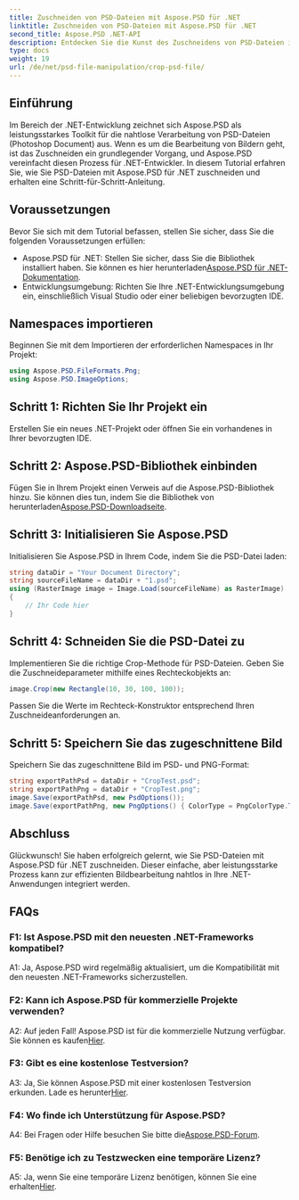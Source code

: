 ```yaml
---
title: Zuschneiden von PSD-Dateien mit Aspose.PSD für .NET
linktitle: Zuschneiden von PSD-Dateien mit Aspose.PSD für .NET
second_title: Aspose.PSD .NET-API
description: Entdecken Sie die Kunst des Zuschneidens von PSD-Dateien in .NET mit Aspose.PSD, einem vielseitigen Toolkit. Verbessern Sie Ihr Bildbearbeitungsspiel mühelos.
type: docs
weight: 19
url: /de/net/psd-file-manipulation/crop-psd-file/
---
```

## Einführung
Im Bereich der .NET-Entwicklung zeichnet sich Aspose.PSD als leistungsstarkes Toolkit für die nahtlose Verarbeitung von PSD-Dateien (Photoshop Document) aus. Wenn es um die Bearbeitung von Bildern geht, ist das Zuschneiden ein grundlegender Vorgang, und Aspose.PSD vereinfacht diesen Prozess für .NET-Entwickler. In diesem Tutorial erfahren Sie, wie Sie PSD-Dateien mit Aspose.PSD für .NET zuschneiden und erhalten eine Schritt-für-Schritt-Anleitung.
## Voraussetzungen
Bevor Sie sich mit dem Tutorial befassen, stellen Sie sicher, dass Sie die folgenden Voraussetzungen erfüllen:
-  Aspose.PSD für .NET: Stellen Sie sicher, dass Sie die Bibliothek installiert haben. Sie können es hier herunterladen[Aspose.PSD für .NET-Dokumentation](https://reference.aspose.com/psd/net/).
- Entwicklungsumgebung: Richten Sie Ihre .NET-Entwicklungsumgebung ein, einschließlich Visual Studio oder einer beliebigen bevorzugten IDE.
## Namespaces importieren
Beginnen Sie mit dem Importieren der erforderlichen Namespaces in Ihr Projekt:
```csharp
using Aspose.PSD.FileFormats.Png;
using Aspose.PSD.ImageOptions;
```
## Schritt 1: Richten Sie Ihr Projekt ein
Erstellen Sie ein neues .NET-Projekt oder öffnen Sie ein vorhandenes in Ihrer bevorzugten IDE.
## Schritt 2: Aspose.PSD-Bibliothek einbinden
Fügen Sie in Ihrem Projekt einen Verweis auf die Aspose.PSD-Bibliothek hinzu. Sie können dies tun, indem Sie die Bibliothek von herunterladen[Aspose.PSD-Downloadseite](https://releases.aspose.com/psd/net/).
## Schritt 3: Initialisieren Sie Aspose.PSD
Initialisieren Sie Aspose.PSD in Ihrem Code, indem Sie die PSD-Datei laden:
```csharp
string dataDir = "Your Document Directory";
string sourceFileName = dataDir + "1.psd";
using (RasterImage image = Image.Load(sourceFileName) as RasterImage)
{
    // Ihr Code hier
}
```
## Schritt 4: Schneiden Sie die PSD-Datei zu
Implementieren Sie die richtige Crop-Methode für PSD-Dateien. Geben Sie die Zuschneideparameter mithilfe eines Rechteckobjekts an:
```csharp
image.Crop(new Rectangle(10, 30, 100, 100));
```
Passen Sie die Werte im Rechteck-Konstruktor entsprechend Ihren Zuschneideanforderungen an.
## Schritt 5: Speichern Sie das zugeschnittene Bild
Speichern Sie das zugeschnittene Bild im PSD- und PNG-Format:
```csharp
string exportPathPsd = dataDir + "CropTest.psd";
string exportPathPng = dataDir + "CropTest.png";
image.Save(exportPathPsd, new PsdOptions());
image.Save(exportPathPng, new PngOptions() { ColorType = PngColorType.TruecolorWithAlpha });
```
## Abschluss

Glückwunsch! Sie haben erfolgreich gelernt, wie Sie PSD-Dateien mit Aspose.PSD für .NET zuschneiden. Dieser einfache, aber leistungsstarke Prozess kann zur effizienten Bildbearbeitung nahtlos in Ihre .NET-Anwendungen integriert werden.

## FAQs

### F1: Ist Aspose.PSD mit den neuesten .NET-Frameworks kompatibel?

A1: Ja, Aspose.PSD wird regelmäßig aktualisiert, um die Kompatibilität mit den neuesten .NET-Frameworks sicherzustellen.

### F2: Kann ich Aspose.PSD für kommerzielle Projekte verwenden?

 A2: Auf jeden Fall! Aspose.PSD ist für die kommerzielle Nutzung verfügbar. Sie können es kaufen[Hier](https://purchase.aspose.com/buy).

### F3: Gibt es eine kostenlose Testversion?

A3: Ja, Sie können Aspose.PSD mit einer kostenlosen Testversion erkunden. Lade es herunter[Hier](https://releases.aspose.com/).

### F4: Wo finde ich Unterstützung für Aspose.PSD?

 A4: Bei Fragen oder Hilfe besuchen Sie bitte die[Aspose.PSD-Forum](https://forum.aspose.com/c/psd/34).

### F5: Benötige ich zu Testzwecken eine temporäre Lizenz?

 A5: Ja, wenn Sie eine temporäre Lizenz benötigen, können Sie eine erhalten[Hier](https://purchase.aspose.com/temporary-license/).